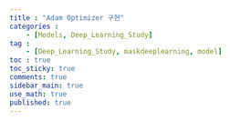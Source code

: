 ```yaml
---
title : "Adam Optimizer 구현"
categories :
    - [Models, Deep_Learning_Study]
tag :
    - [Deep_Learning_Study, maskdeeplearning, model]
toc : true
toc_sticky: true
comments: true
sidebar_main: true
use_math: true
published: true
---
```


